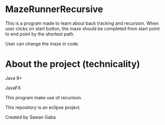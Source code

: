 # MazeRunnerRecursive
This is a program made to learn about back tracking and recursion.
When user clicks on start button, the maze should be completed from start point to end point by the shortest path.

User can change the maze in code.



# About the project (technicality)
Java 8+

JavaFX

This program make use of recurison.

This repository is an eclipse project.

Created by Sawan Gaba
